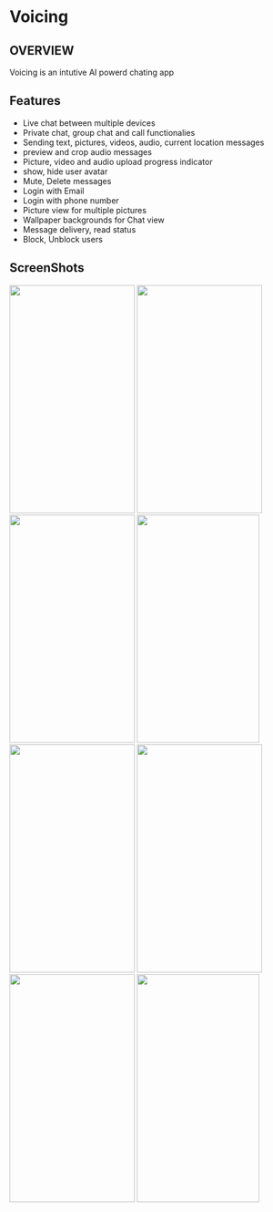 # Voicing

## OVERVIEW
Voicing is an intutive AI powerd chating app

## Features
- Live chat between multiple devices
-	Private chat, group chat and call functionalies
-	Sending text, pictures, videos, audio, current location messages
- preview and crop audio messages
- Picture, video and audio upload progress indicator
- show, hide user avatar
-	Mute, Delete messages
- Login with Email
- Login with phone number
- Picture view for multiple pictures
- Wallpaper backgrounds for Chat view
- Message delivery, read status
- Block, Unblock users
 

## ScreenShots
<img src="https://github.com/mohammed-fawzi/Voicing/blob/master/screenshots/1.PNG"  width="220" height="400" /> <img src="https://github.com/mohammed-fawzi/Voicing/blob/master/screenshots/2.PNG"  width="220" height="400" /> <img src="https://github.com/mohammed-fawzi/Voicing/blob/master/screenshots/3.PNG"  width="220" height="400" /> <img src="https://github.com/mohammed-fawzi/Voicing/blob/master/screenshots/4.PNG" width="215" height="400" />
<img src="https://github.com/mohammed-fawzi/Voicing/blob/master/screenshots/5.PNG"  width="220" height="400" /> <img src="https://github.com/mohammed-fawzi/Voicing/blob/master/screenshots/6.PNG"  width="220" height="400" /> <img src="https://github.com/mohammed-fawzi/Voicing/blob/master/screenshots/7.PNG"  width="220" height="400" /> <img src="https://github.com/mohammed-fawzi/Voicing/blob/master/screenshots/8.PNG"  width="215" height="400" />
